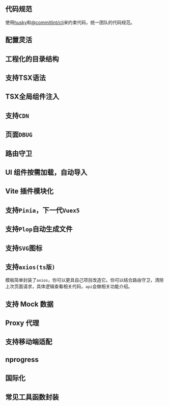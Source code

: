 ## 代码规范

使用[husky](https://github.com/typicode/husky)和[@commitlint/cli](https://commitlint.js.org/)来约束代码，统一团队的代码规范。

## 配置灵活

## 工程化的目录结构

## 支持TSX语法

## TSX全局组件注入

## 支持`CDN`

## 页面`DBUG`

## 路由守卫

## UI 组件按需加载，自动导入

## Vite 插件模块化

## 支持`Pinia`，下一代`Vuex5`

## 支持`Plop`自动生成文件

## 支持`SVG`图标

## 支持`axios(ts版)`

模板简单封装了`axios`，你可以更具自己项目改造它。你可以结合路由守卫，清除上次页面请求，具体逻辑查看相关代码，`api`会做相关功能介绍。

## 支持 Mock 数据

## Proxy 代理

## 支持移动端适配

## nprogress

## 国际化

## 常见工具函数封装